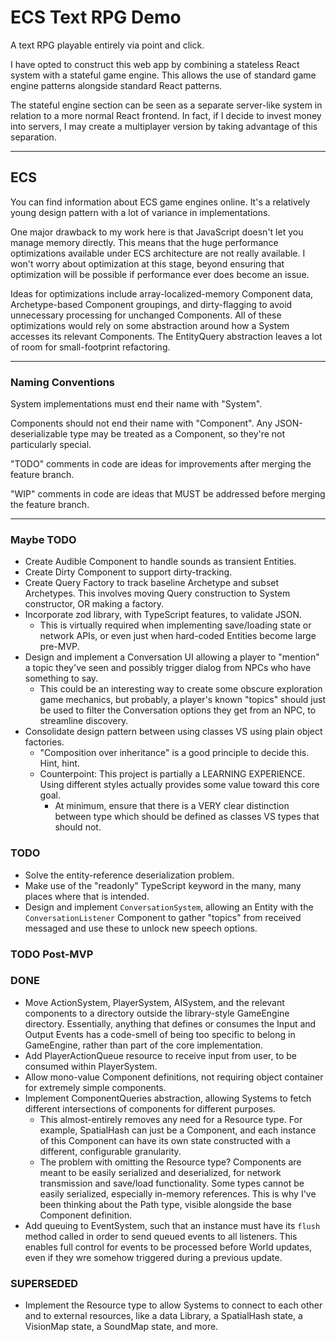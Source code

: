 # ECS Text RPG Demo

A text RPG playable entirely via point and click.

I have opted to construct this web app by combining a stateless React system with a stateful game engine. This allows the use of standard game engine patterns alongside standard React patterns.

The stateful engine section can be seen as a separate server-like system in relation to a more normal React frontend. In fact, if I decide to invest money into servers, I may create a multiplayer version by taking advantage of this separation.

---

## ECS

You can find information about ECS game engines online. It's a relatively young design pattern with a lot of variance in implementations.

One major drawback to my work here is that JavaScript doesn't let you manage memory directly. This means that the huge performance optimizations available under ECS architecture are not really available. I won't worry about optimization at this stage, beyond ensuring that optimization will be possible if performance ever does become an issue.

Ideas for optimizations include array-localized-memory Component data, Archetype-based Component groupings, and dirty-flagging to avoid unnecessary processing for unchanged Components. All of these optimizations would rely on some abstraction around how a System accesses its relevant Components. The EntityQuery abstraction leaves a lot of room for small-footprint refactoring.

---

### Naming Conventions

System implementations must end their name with "System".

Components should not end their name with "Component". Any JSON-deserializable type may be treated as a Component, so they're not particularly special.

"TODO" comments in code are ideas for improvements after merging the feature branch.

"WIP" comments in code are ideas that MUST be addressed before merging the feature branch.

---

### Maybe TODO

- Create Audible Component to handle sounds as transient Entities.
- Create Dirty Component to support dirty-tracking.
- Create Query Factory to track baseline Archetype and subset Archetypes. This involves moving Query construction to System constructor, OR making a factory.
- Incorporate zod library, with TypeScript features, to validate JSON.
  - This is virtually required when implementing save/loading state or network APIs, or even just when hard-coded Entities become large pre-MVP.
- Design and implement a Conversation UI allowing a player to "mention" a topic they've seen and possibly trigger dialog from NPCs who have something to say.
  - This could be an interesting way to create some obscure exploration game mechanics, but probably, a player's known "topics" should just be used to filter the Conversation options they get from an NPC, to streamline discovery.
- Consolidate design pattern between using classes VS using plain object factories.
  - "Composition over inheritance" is a good principle to decide this. Hint, hint.
  - Counterpoint: This project is partially a LEARNING EXPERIENCE. Using different styles actually provides some value toward this core goal.
    - At minimum, ensure that there is a VERY clear distinction between type which should be defined as classes VS types that should not.

### TODO

- Solve the entity-reference deserialization problem.
- Make use of the "readonly" TypeScript keyword in the many, many places where that is intended.
- Design and implement `ConversationSystem`, allowing an Entity with the `ConversationListener` Component to gather "topics" from received messaged and use these to unlock new speech options.

### TODO Post-MVP

### DONE

- Move ActionSystem, PlayerSystem, AISystem, and the relevant components to a directory outside the library-style GameEngine directory. Essentially, anything that defines or consumes the Input and Output Events has a code-smell of being too specific to belong in GameEngine, rather than part of the core implementation.
- Add PlayerActionQueue resource to receive input from user, to be consumed within PlayerSystem.
- Allow mono-value Component definitions, not requiring object container for extremely simple components.
- Implement ComponentQueries abstraction, allowing Systems to fetch different intersections of components for different purposes.
  - This almost-entirely removes any need for a Resource type. For example, SpatialHash can just be a Component, and each instance of this Component can have its own state constructed with a different, configurable granularity.
  - The problem with omitting the Resource type? Components are meant to be easily serialized and deserialized, for network transmission and save/load functionality. Some types cannot be easily serialized, especially in-memory references. This is why I've been thinking about the Path type, visible alongside the base Component definition.
- Add queuing to EventSystem, such that an instance must have its `flush` method called in order to send queued events to all listeners. This enables full control for events to be processed before World updates, even if they wre somehow triggered during a previous update.

### SUPERSEDED

- Implement the Resource type to allow Systems to connect to each other and to external resources, like a data Library, a SpatialHash state, a VisionMap state, a SoundMap state, and more.

